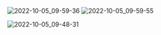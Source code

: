 ![2022-10-05_09-59-36](https://user-images.githubusercontent.com/97594123/193999738-82e256b5-1dbe-4d72-a18d-923cf6504386.png)
![2022-10-05_09-59-55](https://user-images.githubusercontent.com/97594123/193999792-ca032138-1afd-44c0-a283-2f4bf3ef72e3.png)

![2022-10-05_09-48-31](https://user-images.githubusercontent.com/97594123/193998509-615cf9ea-88e1-4849-96ff-57012e8df49d.png)
